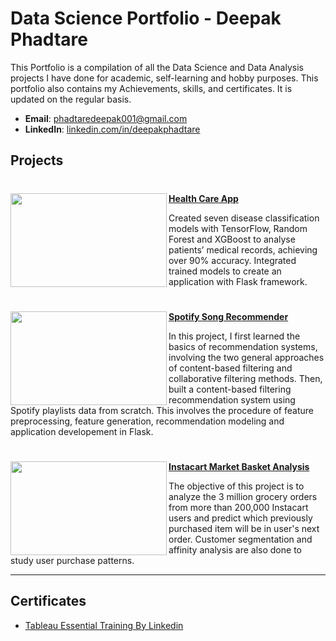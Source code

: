 # Data Science Portfolio - Deepak Phadtare

This Portfolio is a compilation of all the Data Science and Data Analysis projects I have done for academic, self-learning and hobby purposes. This portfolio also contains my Achievements, skills, and certificates. It is updated on the regular basis.

- **Email**: [phadtaredeepak001@gmail.com](phadtaredeepak001@gmail.com)
- **LinkedIn**: [linkedin.com/in/deepakphadtare](www.linkedin.com/in/deepakphadtare)

## Projects

#

<img align="left" width="250" height="150" src="https://github.com/deepakcr7ms7/Deepak_Portfolio/blob/main/Images/images%20(2).jpg">**[Health Care App](https://github.com/deepakcr7ms7/Health_Care_App)**

Created seven disease classification models with TensorFlow, Random Forest and XGBoost to analyse patients’
medical records, achieving over 90% accuracy. Integrated trained models to create an application with Flask framework.
#
#

<img align="left" width="250" height="150" src="https://github.com/deepakcr7ms7/Deepak_Portfolio/blob/main/Images/download.png">**[Spotify Song Recommender](https://github.com/deepakcr7ms7/Spotify_Song_Reccomender)**

In this project, I first learned the basics of recommendation systems, involving the two general approaches of content-based filtering and collaborative filtering methods. Then, built a content-based filtering recommendation system using Spotify playlists data from scratch. This involves the procedure of feature preprocessing, feature generation, recommendation modeling and application developement in Flask.

#

<img align="left" width="250" height="150" src="https://github.com/deepakcr7ms7/Deepak_Portfolio/blob/main/Images/images.jpg"> **[Instacart Market Basket Analysis](https://github.com/deepakcr7ms7/Instacart_Market_Analysis)**

The objective of this project is to analyze the 3 million grocery orders from more than 200,000 Instacart users and predict which previously purchased item will be in user's next order. Customer segmentation and affinity analysis are also done to study user purchase patterns.

<hr>

## Certificates

- [Tableau Essential Training By Linkedin](https://github.com/archd3sai/Portfolio/blob/master/Certificates/CertificateOfCompletion_Tableau%20Essential%20Training%202020.1.pdf)
